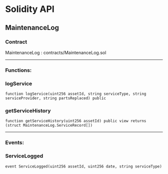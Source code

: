 # Solidity API

## MaintenanceLog

### Contract
MaintenanceLog : contracts/MaintenanceLog.sol

 --- 
### Functions:
### logService

```solidity
function logService(uint256 assetId, string serviceType, string serviceProvider, string partsReplaced) public
```

### getServiceHistory

```solidity
function getServiceHistory(uint256 assetId) public view returns (struct MaintenanceLog.ServiceRecord[])
```

 --- 
### Events:
### ServiceLogged

```solidity
event ServiceLogged(uint256 assetId, uint256 date, string serviceType)
```

